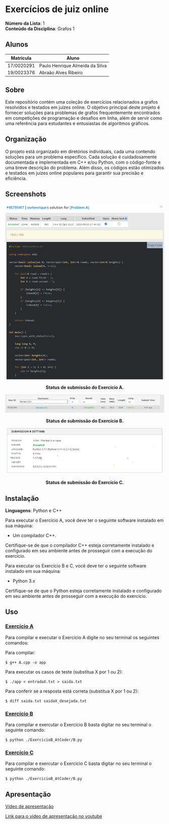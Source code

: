 # Exercícios de juiz online

**Número da Lista**: 1<br>
**Conteúdo da Disciplina**: Grafos 1<br>

## Alunos
|Matrícula | Aluno |
| -- | -- |
| 17/0020291  |  Paulo Henrique Almeida da Silva |
| 19/0023376  |  Abraão Alves Ribeiro |

## Sobre 
Este repositório contém uma coleção de exercícios relacionados a grafos resolvidos e testados em juízes online. O objetivo principal deste projeto é fornecer soluções para problemas de grafos frequentemente encontrados em competições de programação e desafios em linha, além de servir como uma referência para estudantes e entusiastas de algoritmos gráficos.

## Organização 

O projeto está organizado em diretórios individuais, cada uma contendo soluções para um problema específico. Cada solução é cuidadosamente documentada e implementada em C++ e/ou Python, com o código-fonte e uma breve descrição do problema. Além disso, os códigos estão otimizados e testados em juízes online populares para garantir sua precisão e eficiência.


## Screenshots

![Status de submissão do Exercício A](./ExercicioA_AtCoder/submicaoA.png)
<p align=center><strong>Status de submissão do Exercício A.</strong></p>

![Status de submissão do Exercício B](./ExercicioB_AtCoder/submicaoB.png)
<p align=center><strong>Status de submissão do Exercício B.</strong></p>


![Status de submissão do Exercício C](./exercicioC_Beecrowd/submicaoC.png)
<p align=center><strong>Status de submissão do Exercício C.</strong></p>


## Instalação 
**Linguagens**: Python e C++<br>

Para executar o Exercício A, você deve ter o seguinte software instalado em sua máquina:

- Um compilador C++.

Certifique-se de que o compilador C++ esteja corretamente instalado e configurado em seu ambiente antes de prosseguir com a execução do exercício.

Para executar os Exercício B e C, você deve ter o seguinte software instalado em sua máquina:

- Python 3.x

Certifique-se de que o Python esteja corretamente instalado e configurado em seu ambiente antes de prosseguir com a execução do exercício.
## Uso 

### [Exercício A](./ExercicioA_AtCoder/A.pdf) 
Para compilar e executar o Exercício A digite no seu terminal os seguintes comandos:

Para compilar: 
```
$ g++ A.cpp -o app
```

Para executar os casos de teste (substitua X por 1 ou 2): 
```
$ ./app < entradaX.txt > saida.txt
```

Para conferir se a resposta está correta (substitua X por 1 ou 2):
```
$ diff saida.txt saidaX_desejada.txt
```

### [Exercício B](./ExercicioB_AtCoder/B.pdf)
Para compilar e exercutar o Exercício B basta digitar no seu terminal o seguinte comando:
```
$ python ./ExercicioB_AtCoder/B.py
```

### [Exercício C](./exercicioC_Beecrowd/C.pdf)
Para compilar e exercutar o Exercício C basta digitar no seu terminal o seguinte comando:
```
$ python ./ExercicioB_AtCoder/B.py
```

## Apresentação
[Vídeo de apresentação](./apresentacao.mp4)

[Link para o vídeo de apresentação no youtube](https://youtu.be/ieM6hhqlJv0)